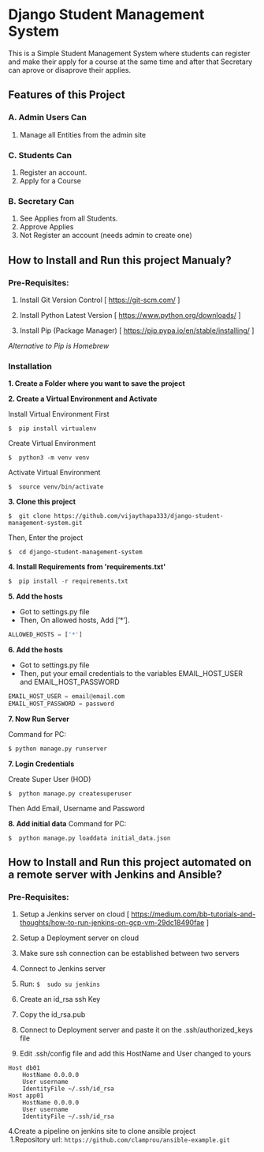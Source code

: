 # Django Student Management System
This is a Simple Student Management System where students can register and make their apply for a course at the same time and after that Secretary can aprove or disaprove their applies.

## Features of this Project

### A. Admin Users Can
1. Manage all Entities from the admin site

### C. Students Can
1. Register an account.
2. Apply for a Course

### B. Secretary Can
1. See Applies from all Students.
2. Approve Applies
3. Not Register an account (needs admin to create one)


## How to Install and Run this project Manualy?

### Pre-Requisites:
1. Install Git Version Control
[ https://git-scm.com/ ]

2. Install Python Latest Version
[ https://www.python.org/downloads/ ]

3. Install Pip (Package Manager)
[ https://pip.pypa.io/en/stable/installing/ ]

*Alternative to Pip is Homebrew*

### Installation
**1. Create a Folder where you want to save the project**

**2. Create a Virtual Environment and Activate**

Install Virtual Environment First
```
$  pip install virtualenv
```

Create Virtual Environment

```
$  python3 -m venv venv
```

Activate Virtual Environment

```
$  source venv/bin/activate
```

**3. Clone this project**
```
$  git clone https://github.com/vijaythapa333/django-student-management-system.git
```

Then, Enter the project
```
$  cd django-student-management-system
```

**4. Install Requirements from 'requirements.txt'**
```python
$  pip install -r requirements.txt
```

**5. Add the hosts**

- Got to settings.py file 
- Then, On allowed hosts, Add [‘*’]. 
```python
ALLOWED_HOSTS = ['*']
```

**6. Add the hosts**

- Got to settings.py file 
- Then, put your email credentials to the variables EMAIL_HOST_USER and EMAIL_HOST_PASSWORD
```python
EMAIL_HOST_USER = email@email.com
EMAIL_HOST_PASSWORD = password
```

**7. Now Run Server**

Command for PC:
```python
$ python manage.py runserver
```


**7. Login Credentials**

Create Super User (HOD)
```
$  python manage.py createsuperuser
```
Then Add Email, Username and Password

**8. Add initial data**
Command for PC:
```
$  python manage.py loaddata initial_data.json
```


## How to Install and Run this project automated on a remote server with Jenkins and Ansible?

### Pre-Requisites:
1. Setup a Jenkins server on cloud
[ https://medium.com/bb-tutorials-and-thoughts/how-to-run-jenkins-on-gcp-vm-29dc18490fae ]

2. Setup a Deployment server on cloud

3. Make sure ssh connection can be established between two servers
  1. Connect to Jenkins server
  2. Run: ```$  sudo su jenkins```
  3. Create an id_rsa ssh Key
  4. Copy the id_rsa.pub
  5. Connect to Deployment server and paste it on the .ssh/authorized_keys file
  6. Edit .ssh/config file and add this HostName and User changed to yours
```
Host db01
    HostName 0.0.0.0
    User username
    IdentityFile ~/.ssh/id_rsa
Host app01
    HostName 0.0.0.0
    User username
    IdentityFile ~/.ssh/id_rsa
```
4.Create a pipeline on jenkins site to clone ansible project  
&nbsp;1.Repository url: ```https://github.com/clamprou/ansible-example.git```
